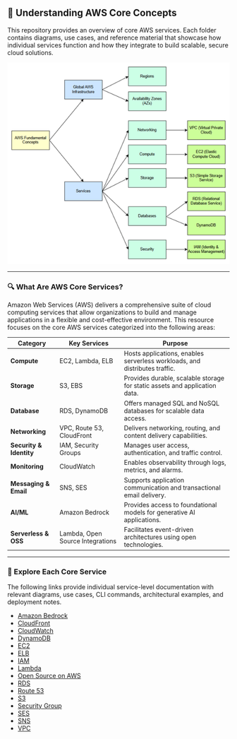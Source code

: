 ## 🚀 Understanding AWS Core Concepts

This repository provides an overview of core AWS services. Each folder contains diagrams, use cases, and reference material that showcase how individual services function and how they integrate to build scalable, secure cloud solutions.

![AWS](Assets/AWS.png)

---

### 🔍 What Are AWS Core Services?

Amazon Web Services (AWS) delivers a comprehensive suite of cloud computing services that allow organizations to build and manage applications in a flexible and cost-effective environment. This resource focuses on the core AWS services categorized into the following areas:

| Category               | Key Services                     | Purpose                                                                 |
|------------------------|----------------------------------|-------------------------------------------------------------------------|
| **Compute**            | EC2, Lambda, ELB                 | Hosts applications, enables serverless workloads, and distributes traffic. |
| **Storage**            | S3, EBS                          | Provides durable, scalable storage for static assets and application data. |
| **Database**           | RDS, DynamoDB                    | Offers managed SQL and NoSQL databases for scalable data access.       |
| **Networking**         | VPC, Route 53, CloudFront        | Delivers networking, routing, and content delivery capabilities.        |
| **Security & Identity**| IAM, Security Groups             | Manages user access, authentication, and traffic control.               |
| **Monitoring**         | CloudWatch                       | Enables observability through logs, metrics, and alarms.                |
| **Messaging & Email**  | SNS, SES                         | Supports application communication and transactional email delivery.   |
| **AI/ML**              | Amazon Bedrock                   | Provides access to foundational models for generative AI applications. |
| **Serverless & OSS**   | Lambda, Open Source Integrations | Facilitates event-driven architectures using open technologies.         |

---

### 📘 Explore Each Core Service

The following links provide individual service-level documentation with relevant diagrams, use cases, CLI commands, architectural examples, and deployment notes.

- [Amazon Bedrock](amazon-bedrock/README.md)
- [CloudFront](cloudfront/README.md)
- [CloudWatch](cloudwatch/README.md)
- [DynamoDB](dynamodb/README.md)
- [EC2](ec2/README.md)
- [ELB](elb/README.md)
- [IAM](iam/README.md)
- [Lambda](lambda/README.md)
- [Open Source on AWS](opensource/README.md)
- [RDS](rds/README.md)
- [Route 53](route53/README.md)
- [S3](s3/README.md)
- [Security Group](security-group/README.md)
- [SES](ses/README.md)
- [SNS](sns/README.md)
- [VPC](vpc/README.md)